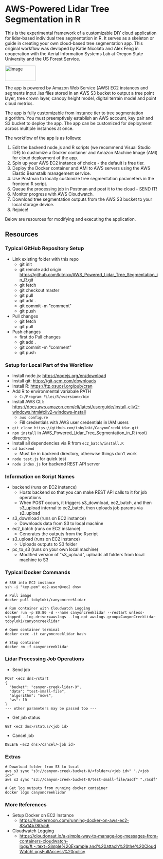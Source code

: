 # AWS-Powered Lidar Tree Segmentation in R

This is the experimental framework of a customizable DIY cloud application for lidar-based individual tree segmentation in R. It serves as a skeleton or guide in creating your own cloud-based tree segmentation app. This original workflow was devloped by Katie Nicolato and Alex Feng in cooperation with the Aerial Information Systems Lab at Oregon State University and the US Forest Service.

<img width="100" height="50" alt="image" src="https://github.com/user-attachments/assets/1c7b99b3-0360-4782-9009-ff963fef0fff" />

The app is powered by Amazon Web Service (AWS) EC2 instances and segments input .las files stored in an AWS S3 bucket to output a tree point layer, tree crown layer, canopy height model, digital terrain model and point cloud metrics.

The app is fully customizable from instance tier to tree segmentation algorithm. You must preemptively establish an AWS account, key pair and S3 bucket to deploy the app. The app can be customized for deployment across multiple instances at once.

The workflow of the app is as follows:

1. Edit the backend node.js and R scripts (we recommend Visual Studio IDE) to customize a Docker container and Amazon Machine Image (AMI) for cloud deployment of the app.
2. Spin up your AWS EC2 instance of choice - the default is free tier.
3. Deploy the Docker container and AMI to AWS servers using the AWS Elastic Beanstalk management service.
5. Use Postman to locally customize tree segmentation parameters in the frontend R script.
6. Queue the processing job in Postman and post it to the cloud - SEND IT!
7. Monitor progress with AWS Cloudwatch.
8. Download tree segmentation outputs from the AWS S3 bucket to your local storage device.
9. Rejoice!

Below are resources for modifying and executing the application.

## Resources

### Typical GitHub Repository Setup
- Link existing folder with this repo
  - git init
  - git remote add origin https://github.com/kitnixx/AWS_Powered_Lidar_Tree_Segmentation_in_R.git
  - git fetch
  - git checkout master
  - git pull
  - git add .
  - git commit -m "comment"
  - git push
- Pull changes
  - git fetch
  - git pull
- Push changes
  - first do Pull changes
  - git add .
  - git commit -m "comment"
  - git push

### Setup for Local Part of the Workflow
- Install node.js: https://nodejs.org/en/download
- Install git: https://git-scm.com/downloads
- Install R: https://ftp.osuosl.org/pub/cran
- Add R to environmental variabale PATH
  - ```C:/Program Files/R/<version>/bin```
- Install AWS CLI: https://docs.aws.amazon.com/cli/latest/userguide/install-cliv2-windows.html#cliv2-windows-install
  - ```aws configure```
  - Fill credentials with AWS user credentials in IAM users
- ```git clone https://github.com/tobyloki/CanyonCreekLidar.git```
- ```npm install``` in AWS_Powered_Lidar_Tree_Segmentation_in_R (root) directory
- Install all dependencies via R from ```ec2_batch/install.R```
- ```cd backend```
  - Must be in backend directory, otherwise things don't work
- ```node test.js``` for quick test
- ```node index.js``` for backend REST API server

### Information on Script Names
- backend (runs on EC2 instance)
  - Hosts backend so that you can make REST API calls to it for job operations
  - When POST occurs, it triggers s3_download, ec2_batch, and then s3_upload internal to ec2_batch, then uploads job params via s2_upload
- s3_download (runs on EC2 instance)
  - Downloads data from S3 to local machine
- ec2_batch (runs on EC2 instance)
  - Generates the outputs from the Rscript
- s3_upload (runs on EC2 instance)
  - Uploads outputs to S3 folder
- pc_to_s3 (runs on your own local machine)
  - Modified version of "s3_upload", uploads all folders from local machine to S3

### Typical Docker Commands
```
# SSH into EC2 instance
ssh -i "key.pem" ec2-user@<ec2 dns>

# Pull image
docker pull tobyloki/canyoncreeklidar

# Run container with Cloudwatch Logging
docker run -p 80:80 -d --name canyoncreeklidar --restart unless-stopped --log-driver=awslogs --log-opt awslogs-group=CanyonCreekLidar tobyloki/canyoncreeklidar

# Open container terminal
docker exec -it canyoncreeklidar bash

# Stop container
docker rm -f canyoncreeklidar
```

### Lidar Processing Job Operations
- Send job
```
POST <ec2 dns>/start
{
  "bucket": "canyon-creek-lidar-0",
  "data": "test-small-file",
  "algorithm": "mcws",
  "ws": 10
}
--- other parameters may be passed too ---
```
- Get job status
```
GET <ec2 dns>/status/<job id>
```
- Cancel job
```
DELETE <ec2 dns>/cancel/<job id>
```

### Extras
```
# Download folder from S3 to local
aws s3 sync "s3://canyon-creek-bucket-0/<folder>/<job id>" "./<job id>"
aws s3 sync "s3://canyon-creek-bucket-0/test-small-file/asdf" "./asdf"

# Get log outputs from running docker container
docker logs canyoncreeklidar
```
### More References
- Setup Docker on EC2 Instance
  - https://hackernoon.com/running-docker-on-aws-ec2-83a14b780c56
- Cloudwatch Logging
  - https://cloudonaut.io/a-simple-way-to-manage-log-messages-from-containers-cloudwatch-logs/#:~:text=Simple%20Example,and%20attach%20the%20CloudWatchLogsFullAccess%20policy
